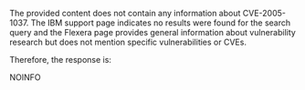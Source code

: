 The provided content does not contain any information about CVE-2005-1037. The IBM support page indicates no results were found for the search query and the Flexera page provides general information about vulnerability research but does not mention specific vulnerabilities or CVEs.

Therefore, the response is:

NOINFO